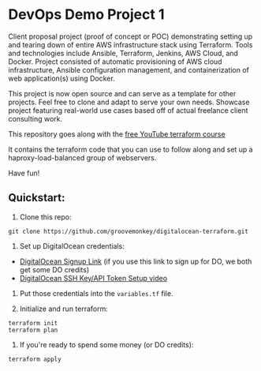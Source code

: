 # DevOps Demo Project 1
Client proposal project (proof of concept or POC) demonstrating setting  up and tearing down of entire AWS infrastructure stack using Terraform. Tools and technologies include Ansible, Terraform, Jenkins, AWS Cloud, and Docker. Project consisted of automatic provisioning of AWS cloud infrastructure, Ansible configuration management, and containerization of web application(s) using Docker.<br>

This project is now open source and can serve as a template for other projects. Feel free to clone and adapt to serve your own needs.
Showcase project featuring real-world use cases based off of actual freelance client consulting work.

This repository goes along with the [free YouTube terraform course](https://www.youtube.com/watch?v=1JAx2npuprk&list=PLtK75qxsQaMIHQOaDd0Zl_jOuu1m3vcWO)

It contains the terraform code that you can use to follow along and set up a haproxy-load-balanced group of webservers.

Have fun!


## Quickstart:

1. Clone this repo:

`git clone https://github.com/groovemonkey/digitalocean-terraform.git`

1. Set up DigitalOcean credentials:

- [DigitalOcean Signup Link](https://www.digitalocean.com/?refcode=0380a1db56a6) (if you use this link to sign up for DO, we both get some DO credits)
- [DigitalOcean SSH Key/API Token Setup video](https://www.youtube.com/watch?v=hAW6aXRHWdw&list=PLtK75qxsQaMIHQOaDd0Zl_jOuu1m3vcWO&index=2)

1. Put those credentials into the `variables.tf` file.

1. Initialize and run terraform:
```
terraform init
terraform plan
```

1. If you're ready to spend some money (or DO credits):

`terraform apply`
